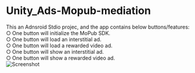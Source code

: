 # Unity_Ads-Mopub-mediation
This an Adnsroid Stdio projec, and the app contains below buttons/features:  
○	One button will initialize the MoPub SDK.  
○	One button will load an interstitial ad.  
○	One button will load a rewarded video ad.  
○	One button will show an interstitial ad.  
○	One button will show a rewarded video ad.  
![Screenshot](screenshot.png)
